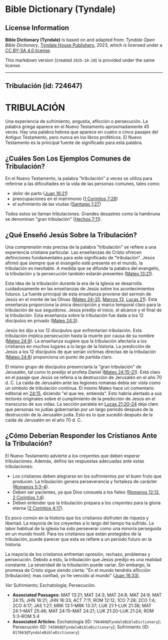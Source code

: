 # Bible Dictionary (Tyndale)

## License Information

**Bible Dictionary (Tyndale)** is based on and adapted from: _Tyndale Open Bible Dictionary_, [Tyndale House Publishers](https://tyndaleopenresources.com/), 2023, which is licensed under a [CC BY-SA 4.0 license](https://creativecommons.org/licenses/by-sa/4.0/legalcode.en).

This markdown version (created `2025-10-20`) is provided under the same license.



--------------------------------

## Tribulación (id: 724647)

TRIBULACIÓN
===========

Una experiencia de sufrimiento, angustia, aflicción o persecución. La palabra griega aparece en el Nuevo Testamento aproximadamente 45 veces. Hay una palabra hebrea que aparece en cuatro o cinco pasajes del Antiguo Testamento, pero nunca en los libros proféticos. El Nuevo Testamento es la principal fuente de significado para esta palabra.

¿Cuáles Son Los Ejemplos Comunes de Tribulación?
------------------------------------------------

En el Nuevo Testamento, la palabra "tribulación" a veces se utiliza para referirse a las dificultades en la vida de las personas comunes, tales como:

* dolor de parto ([Juan 16:21](https://ref.ly/John16:21))
* preocupaciones en el matrimonio ([1 Corintios 7:28](https://ref.ly/1Cor7:28))
* el sufrimiento de las viudas ([Santiago 1:27](https://ref.ly/Jas1:27))

Todos estos se llaman tribulaciones. Grandes desastres como la hambruna se denominan "gran tribulación" ([Hechos 7:11](https://ref.ly/Acts7:11)).

¿Qué Enseñó Jesús Sobre la Tribulación?
---------------------------------------

Una comprensión más precisa de la palabra "tribulación" se refiere a una experiencia cristiana particular. Las enseñanzas de Cristo ofrecen definiciones fundamentales para este significado de "tribulación". Jesús afirmó que siempre que el evangelio esté presente en el mundo, la tribulación es inevitable. A medida que se difunde la palabra del evangelio, la tribulación y la persecución también estarán presentes ([Mateo 13:21](https://ref.ly/Matt13:21)).

Esta idea de la tribulación durante la era de la Iglesia se desarrolla cuidadosamente en las enseñanzas de Jesús sobre los acontecimientos futuros. La fuente principal de esta enseñanza proviene del sermón de Jesús en el monte de las Olivas ([Mateo 24–25,](https://ref.ly/Matt24:1-Matt25:46) [Marcos 13,](https://ref.ly/Mark13:1-Mark13:37) [Lucas 21](https://ref.ly/Luke21:1-Luke21:38)). Esta enseñanza proporciona la única descripción y marco temporal claro para la tribulación de sus seguidores. Jesús predijo el inicio, el alcance y el final de la tribulación. Esta enseñanza sobre la tribulación fue dada a los 12 discípulos en privado ([Mateo 24:3](https://ref.ly/Matt24:3)).

Jesús les dijo a los 12 discípulos que enfrentarían tribulación. Esta tribulación implica persecución hasta la muerte por causa de su nombre ([Mateo 24:9](https://ref.ly/Matt24:9)). La enseñanza sugiere que la tribulación afectaría a los cristianos en muchos lugares a lo largo de la historia. La predicción de Jesús a los 12 discípulos de que serían víctimas directas de la tribulación ([Mateo 24:8](https://ref.ly/Matt24:8)) proporciona un punto de partida claro.

El mismo grupo de discípulos presenciaría la "gran tribulación" de Jerusalén, tal como lo predijo el profeta Daniel ([Mateo 24:15](https://ref.ly/Matt24:15-Matt24:21)[–](https://ref.ly/Matt24:1-Matt25:46)[21](https://ref.ly/Matt24:15-Matt24:21)). Está claro en el pasaje que Jesús se refería a la destrucción de Jerusalén en el año 70 d. C. La caída de Jerusalén ante las legiones romanas debía ser vista como un símbolo de tribulación continua. El mismo Mateo hace un comentario editorial en [24:15](https://ref.ly/Matt24:15), diciendo "el que lee, entienda". Esto habría alertado a sus lectores originales sobre el cumplimiento de la predicción de Jesús en el transcurso de sus vidas. La sección paralela en [Lucas 21:20](https://ref.ly/Luke21:20-Luke21:24)[–](https://ref.ly/Matt24:1-Matt25:46)[24](https://ref.ly/Luke21:20-Luke21:24) deja claro que personas no judías gobernarían por un largo período después de la destrucción de la Jerusalén judía. Esto es lo que sucedió después de la caída de Jerusalén en el año 70 d. C.

¿Cómo Deberían Responder los Cristianos Ante la Tribulación?
------------------------------------------------------------

El Nuevo Testamento advierte a los creyentes que deben esperar tribulaciones. Además, define las respuestas adecuadas ante estas tribulaciones:

* Los cristianos deben alegrarse en los sufrimientos por el buen fruto que producen. La tribulación genera perseverancia y fortaleza de carácter ([Romanos 5:3](https://ref.ly/Rom5:3-Rom5:4)[–](https://ref.ly/Matt24:1-Matt25:46)[4](https://ref.ly/Rom5:3-Rom5:4)).
* Deben ser pacientes, ya que Dios consuela a los fieles ([Romanos 12:12,](https://ref.ly/Rom12:12) [2 Corintios 1:4](https://ref.ly/2Cor1:4)).
* Deben entender que la tribulación prepara a los creyentes para la gloria eterna ([2 Corintios 4:17](https://ref.ly/2Cor4:17)).

Es poco común en la historia que los cristianos disfruten de riqueza y libertad. La mayoría de los creyentes a lo largo del tiempo ha sufrido. La labor habitual de la iglesia ha sido perseverar como una minoría perseguida en un mundo hostil. Para los cristianos que están protegidos de la tribulación, puede parecer que esta se refiere a un período futuro en la historia.

La mayoría de los cristianos enfrentan opresión, rechazo, problemas y persecución. Debido a esto, la tribulación que Jesús predijo es una realidad constante. La severidad de la tribulación puede variar. Sin embargo, la promesa de Cristo sigue siendo cierta: "En el mundo tendréis aflicción \[tribulación]: mas confiad, yo he vencido al mundo" ([Juan 16:33\)](https://ref.ly/John16:33). 

*Ver* Sufrimiento; Eschatología; Persecución.

* **Associated Passages:** MAT 13:21; MAT 24:3; MAT 24:8; MAT 24:9; MAT 24:15; JHN 16:21; JHN 16:33; ACT 7:11; ROM 12:12; 1CO 7:28; 2CO 1:4; 2CO 4:17; JAS 1:27; MRK 13:1–MRK 13:37; LUK 21:1–LUK 21:38; MAT 24:1–MAT 25:46; MAT 24:15–MAT 24:21; LUK 21:20–LUK 21:24; ROM 5:3–ROM 5:4
* **Associated Articles:** Eschatología (ID: `796460@TyndaleBibleDictionary`); Persecución (ID: `745868@TyndaleBibleDictionary`); Sufrimiento (ID: `817663@TyndaleBibleDictionary`)


